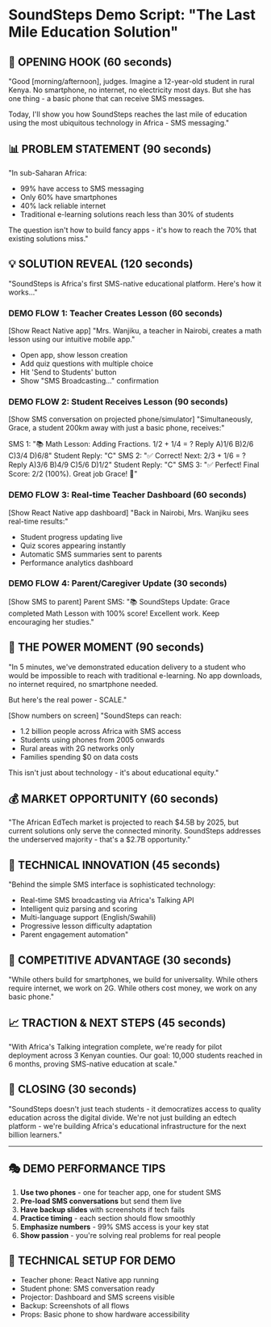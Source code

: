 # SoundSteps Demo Script: "The Last Mile Education Solution"

## 🎯 OPENING HOOK (60 seconds)
"Good [morning/afternoon], judges. Imagine a 12-year-old student in rural Kenya. No smartphone, no internet, no electricity most days. But she has one thing - a basic phone that can receive SMS messages. 

Today, I'll show you how SoundSteps reaches the last mile of education using the most ubiquitous technology in Africa - SMS messaging."

## 📊 PROBLEM STATEMENT (90 seconds)
"In sub-Saharan Africa:
- 99% have access to SMS messaging
- Only 60% have smartphones  
- 40% lack reliable internet
- Traditional e-learning solutions reach less than 30% of students

The question isn't how to build fancy apps - it's how to reach the 70% that existing solutions miss."

## 💡 SOLUTION REVEAL (120 seconds)
"SoundSteps is Africa's first SMS-native educational platform. Here's how it works..."

### DEMO FLOW 1: Teacher Creates Lesson (60 seconds)
[Show React Native app]
"Mrs. Wanjiku, a teacher in Nairobi, creates a math lesson using our intuitive mobile app."
- Open app, show lesson creation
- Add quiz questions with multiple choice
- Hit 'Send to Students' button
- Show "SMS Broadcasting..." confirmation

### DEMO FLOW 2: Student Receives Lesson (90 seconds)
[Show SMS conversation on projected phone/simulator]
"Simultaneously, Grace, a student 200km away with just a basic phone, receives:"

SMS 1: "📚 Math Lesson: Adding Fractions. 1/2 + 1/4 = ? Reply A)1/6 B)2/6 C)3/4 D)6/8"
Student Reply: "C"
SMS 2: "✅ Correct! Next: 2/3 + 1/6 = ? Reply A)3/6 B)4/9 C)5/6 D)1/2"
Student Reply: "C" 
SMS 3: "✅ Perfect! Final Score: 2/2 (100%). Great job Grace! 🎉"

### DEMO FLOW 3: Real-time Teacher Dashboard (60 seconds)
[Show React Native app dashboard]
"Back in Nairobi, Mrs. Wanjiku sees real-time results:"
- Student progress updating live
- Quiz scores appearing instantly  
- Automatic SMS summaries sent to parents
- Performance analytics dashboard

### DEMO FLOW 4: Parent/Caregiver Update (30 seconds)
[Show SMS to parent]
Parent SMS: "📚 SoundSteps Update: Grace completed Math Lesson with 100% score! Excellent work. Keep encouraging her studies."

## 🚀 THE POWER MOMENT (90 seconds)
"In 5 minutes, we've demonstrated education delivery to a student who would be impossible to reach with traditional e-learning. No app downloads, no internet required, no smartphone needed.

But here's the real power - SCALE."

[Show numbers on screen]
"SoundSteps can reach:
- 1.2 billion people across Africa with SMS access
- Students using phones from 2005 onwards  
- Rural areas with 2G networks only
- Families spending $0 on data costs

This isn't just about technology - it's about educational equity."

## 💰 MARKET OPPORTUNITY (60 seconds)
"The African EdTech market is projected to reach $4.5B by 2025, but current solutions only serve the connected minority. SoundSteps addresses the underserved majority - that's a $2.7B opportunity."

## 🔧 TECHNICAL INNOVATION (45 seconds)
"Behind the simple SMS interface is sophisticated technology:
- Real-time SMS broadcasting via Africa's Talking API
- Intelligent quiz parsing and scoring
- Multi-language support (English/Swahili)
- Progressive lesson difficulty adaptation
- Parent engagement automation"

## 🎯 COMPETITIVE ADVANTAGE (30 seconds)
"While others build for smartphones, we build for universality. While others require internet, we work on 2G. While others cost money, we work on any basic phone."

## 📈 TRACTION & NEXT STEPS (45 seconds)
"With Africa's Talking integration complete, we're ready for pilot deployment across 3 Kenyan counties. Our goal: 10,000 students reached in 6 months, proving SMS-native education at scale."

## 🎉 CLOSING (30 seconds)
"SoundSteps doesn't just teach students - it democratizes access to quality education across the digital divide. We're not just building an edtech platform - we're building Africa's educational infrastructure for the next billion learners."

---

## 🎭 DEMO PERFORMANCE TIPS
1. **Use two phones** - one for teacher app, one for student SMS
2. **Pre-load SMS conversations** but send them live
3. **Have backup slides** with screenshots if tech fails
4. **Practice timing** - each section should flow smoothly
5. **Emphasize numbers** - 99% SMS access is your key stat
6. **Show passion** - you're solving real problems for real people

## 📱 TECHNICAL SETUP FOR DEMO
- Teacher phone: React Native app running
- Student phone: SMS conversation ready
- Projector: Dashboard and SMS screens visible
- Backup: Screenshots of all flows
- Props: Basic phone to show hardware accessibility